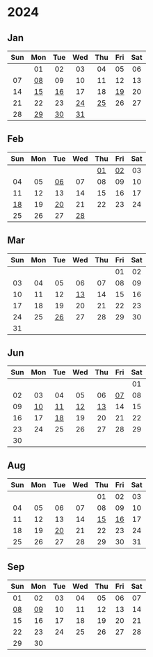 # 2024

## Jan

|Sun|Mon|Tue|Wed|Thu|Fri|Sat|
|:---:|:---:|:---:|:---:|:---:|:---:|:---:|
| |01|02|03|04|05|06|
|07|[08][2024/01/08]|09|10|11|12|13|
|14|[15][2024/01/15]|[16][2024/01/16]|17|18|[19][2024/01/19]|20|
|21|22|23|[24][2024/01/24]|[25][2024/01/25]|26|27|
|28|[29][2024/01/29]|[30][2024/01/30]|[31][2024/01/31]| | | |



[2024/01/01]: https://draugus.github.io/diary/2024/01/01
[2024/01/02]: https://draugus.github.io/diary/2024/01/02
[2024/01/03]: https://draugus.github.io/diary/2024/01/03
[2024/01/04]: https://draugus.github.io/diary/2024/01/04
[2024/01/05]: https://draugus.github.io/diary/2024/01/05
[2024/01/06]: https://draugus.github.io/diary/2024/01/06
[2024/01/07]: https://draugus.github.io/diary/2024/01/07
[2024/01/08]: https://draugus.github.io/diary/2024/01/08
[2024/01/09]: https://draugus.github.io/diary/2024/01/09
[2024/01/10]: https://draugus.github.io/diary/2024/01/10
[2024/01/11]: https://draugus.github.io/diary/2024/01/11
[2024/01/12]: https://draugus.github.io/diary/2024/01/12
[2024/01/13]: https://draugus.github.io/diary/2024/01/13
[2024/01/14]: https://draugus.github.io/diary/2024/01/14
[2024/01/15]: https://draugus.github.io/diary/2024/01/15
[2024/01/16]: https://draugus.github.io/diary/2024/01/16
[2024/01/17]: https://draugus.github.io/diary/2024/01/17
[2024/01/18]: https://draugus.github.io/diary/2024/01/18
[2024/01/19]: https://draugus.github.io/diary/2024/01/19
[2024/01/20]: https://draugus.github.io/diary/2024/01/20
[2024/01/21]: https://draugus.github.io/diary/2024/01/21
[2024/01/22]: https://draugus.github.io/diary/2024/01/22
[2024/01/23]: https://draugus.github.io/diary/2024/01/23
[2024/01/24]: https://draugus.github.io/diary/2024/01/24
[2024/01/25]: https://draugus.github.io/diary/2024/01/25
[2024/01/26]: https://draugus.github.io/diary/2024/01/26
[2024/01/27]: https://draugus.github.io/diary/2024/01/27
[2024/01/28]: https://draugus.github.io/diary/2024/01/28
[2024/01/29]: https://draugus.github.io/diary/2024/01/29
[2024/01/30]: https://draugus.github.io/diary/2024/01/30
[2024/01/31]: https://draugus.github.io/diary/2024/01/31


## Feb

|Sun|Mon|Tue|Wed|Thu|Fri|Sat|
|:---:|:---:|:---:|:---:|:---:|:---:|:---:|
| | | | |[01][2024/02/01]|[02][2024/02/02]|03|
|04|05|[06][2024/02/06]|07|08|09|10|
|11|12|13|14|15|16|17|
|[18][2024/02/18]|19|[20][2024/02/20]|21|22|23|24|
|25|26|27|[28][2024/02/28]| | | |



[2024/02/01]: https://draugus.github.io/diary/2024/02/01
[2024/02/02]: https://draugus.github.io/diary/2024/02/02
[2024/02/03]: https://draugus.github.io/diary/2024/02/03
[2024/02/04]: https://draugus.github.io/diary/2024/02/04
[2024/02/05]: https://draugus.github.io/diary/2024/02/05
[2024/02/06]: https://draugus.github.io/diary/2024/02/06
[2024/02/07]: https://draugus.github.io/diary/2024/02/07
[2024/02/08]: https://draugus.github.io/diary/2024/02/08
[2024/02/09]: https://draugus.github.io/diary/2024/02/09
[2024/02/10]: https://draugus.github.io/diary/2024/02/10
[2024/02/11]: https://draugus.github.io/diary/2024/02/11
[2024/02/12]: https://draugus.github.io/diary/2024/02/12
[2024/02/13]: https://draugus.github.io/diary/2024/02/13
[2024/02/14]: https://draugus.github.io/diary/2024/02/14
[2024/02/15]: https://draugus.github.io/diary/2024/02/15
[2024/02/16]: https://draugus.github.io/diary/2024/02/16
[2024/02/17]: https://draugus.github.io/diary/2024/02/17
[2024/02/18]: https://draugus.github.io/diary/2024/02/18
[2024/02/19]: https://draugus.github.io/diary/2024/02/19
[2024/02/20]: https://draugus.github.io/diary/2024/02/20
[2024/02/21]: https://draugus.github.io/diary/2024/02/21
[2024/02/22]: https://draugus.github.io/diary/2024/02/22
[2024/02/23]: https://draugus.github.io/diary/2024/02/23
[2024/02/24]: https://draugus.github.io/diary/2024/02/24
[2024/02/25]: https://draugus.github.io/diary/2024/02/25
[2024/02/26]: https://draugus.github.io/diary/2024/02/26
[2024/02/27]: https://draugus.github.io/diary/2024/02/27
[2024/02/28]: https://draugus.github.io/diary/2024/02/28



<style>
.markdown-body table th, .markdown-body table td {
    padding: unset;
    width: 2.5rem;
    height: 2.5rem;
    min-width: 2.5rem;
    min-height: 2.5rem;
    text-align: center;
}
</style>


## Mar

|Sun|Mon|Tue|Wed|Thu|Fri|Sat|
|:---:|:---:|:---:|:---:|:---:|:---:|:---:|
| | | | | |01|02|
|03|04|05|06|07|08|09|
|10|11|12|[13][2024/03/13]|14|15|16|
|17|18|19|20|21|22|23|
|24|25|[26][2024/03/26]|27|28|29|30|
|31| | | | | | |



[2024/03/01]: https://draugus.github.io/diary/2024/03/01
[2024/03/02]: https://draugus.github.io/diary/2024/03/02
[2024/03/03]: https://draugus.github.io/diary/2024/03/03
[2024/03/04]: https://draugus.github.io/diary/2024/03/04
[2024/03/05]: https://draugus.github.io/diary/2024/03/05
[2024/03/06]: https://draugus.github.io/diary/2024/03/06
[2024/03/07]: https://draugus.github.io/diary/2024/03/07
[2024/03/08]: https://draugus.github.io/diary/2024/03/08
[2024/03/09]: https://draugus.github.io/diary/2024/03/09
[2024/03/10]: https://draugus.github.io/diary/2024/03/10
[2024/03/11]: https://draugus.github.io/diary/2024/03/11
[2024/03/12]: https://draugus.github.io/diary/2024/03/12
[2024/03/13]: https://draugus.github.io/diary/2024/03/13
[2024/03/14]: https://draugus.github.io/diary/2024/03/14
[2024/03/15]: https://draugus.github.io/diary/2024/03/15
[2024/03/16]: https://draugus.github.io/diary/2024/03/16
[2024/03/17]: https://draugus.github.io/diary/2024/03/17
[2024/03/18]: https://draugus.github.io/diary/2024/03/18
[2024/03/19]: https://draugus.github.io/diary/2024/03/19
[2024/03/20]: https://draugus.github.io/diary/2024/03/20
[2024/03/21]: https://draugus.github.io/diary/2024/03/21
[2024/03/22]: https://draugus.github.io/diary/2024/03/22
[2024/03/23]: https://draugus.github.io/diary/2024/03/23
[2024/03/24]: https://draugus.github.io/diary/2024/03/24
[2024/03/25]: https://draugus.github.io/diary/2024/03/25
[2024/03/26]: https://draugus.github.io/diary/2024/03/26
[2024/03/27]: https://draugus.github.io/diary/2024/03/27
[2024/03/28]: https://draugus.github.io/diary/2024/03/28
[2024/03/29]: https://draugus.github.io/diary/2024/03/29
[2024/03/30]: https://draugus.github.io/diary/2024/03/30
[2024/03/31]: https://draugus.github.io/diary/2024/03/31


## Jun

|Sun|Mon|Tue|Wed|Thu|Fri|Sat|
|:---:|:---:|:---:|:---:|:---:|:---:|:---:|
| | | | | | |01|
|02|03|04|05|06|[07][2024/06/07]|08|
|09|[10][2024/06/10]|[11][2024/06/11]|[12][2024/06/12]|[13][2024/06/13]|14|15|
|16|17|[18][2024/06/18]|19|20|21|22|
|23|24|25|26|27|28|29|
|30| | | | | | |



[2024/06/01]: https://draugus.github.io/diary/2024/06/01
[2024/06/02]: https://draugus.github.io/diary/2024/06/02
[2024/06/03]: https://draugus.github.io/diary/2024/06/03
[2024/06/04]: https://draugus.github.io/diary/2024/06/04
[2024/06/05]: https://draugus.github.io/diary/2024/06/05
[2024/06/06]: https://draugus.github.io/diary/2024/06/06
[2024/06/07]: https://draugus.github.io/diary/2024/06/07
[2024/06/08]: https://draugus.github.io/diary/2024/06/08
[2024/06/09]: https://draugus.github.io/diary/2024/06/09
[2024/06/10]: https://draugus.github.io/diary/2024/06/10
[2024/06/11]: https://draugus.github.io/diary/2024/06/11
[2024/06/12]: https://draugus.github.io/diary/2024/06/12
[2024/06/13]: https://draugus.github.io/diary/2024/06/13
[2024/06/14]: https://draugus.github.io/diary/2024/06/14
[2024/06/15]: https://draugus.github.io/diary/2024/06/15
[2024/06/16]: https://draugus.github.io/diary/2024/06/16
[2024/06/17]: https://draugus.github.io/diary/2024/06/17
[2024/06/18]: https://draugus.github.io/diary/2024/06/18
[2024/06/19]: https://draugus.github.io/diary/2024/06/19
[2024/06/20]: https://draugus.github.io/diary/2024/06/20
[2024/06/21]: https://draugus.github.io/diary/2024/06/21
[2024/06/22]: https://draugus.github.io/diary/2024/06/22
[2024/06/23]: https://draugus.github.io/diary/2024/06/23
[2024/06/24]: https://draugus.github.io/diary/2024/06/24
[2024/06/25]: https://draugus.github.io/diary/2024/06/25
[2024/06/26]: https://draugus.github.io/diary/2024/06/26
[2024/06/27]: https://draugus.github.io/diary/2024/06/27
[2024/06/28]: https://draugus.github.io/diary/2024/06/28
[2024/06/29]: https://draugus.github.io/diary/2024/06/29
[2024/06/30]: https://draugus.github.io/diary/2024/06/30


## Aug

|Sun|Mon|Tue|Wed|Thu|Fri|Sat|
|:---:|:---:|:---:|:---:|:---:|:---:|:---:|
| | | | |01|02|03|
|04|05|06|07|08|09|10|
|11|12|13|14|[15][2024/08/15]|[16][2024/08/16]|17|
|18|19|[20][2024/08/20]|21|22|23|24|
|25|26|27|28|29|30|31|



[2024/08/01]: https://draugus.github.io/diary/2024/08/01
[2024/08/02]: https://draugus.github.io/diary/2024/08/02
[2024/08/03]: https://draugus.github.io/diary/2024/08/03
[2024/08/04]: https://draugus.github.io/diary/2024/08/04
[2024/08/05]: https://draugus.github.io/diary/2024/08/05
[2024/08/06]: https://draugus.github.io/diary/2024/08/06
[2024/08/07]: https://draugus.github.io/diary/2024/08/07
[2024/08/08]: https://draugus.github.io/diary/2024/08/08
[2024/08/09]: https://draugus.github.io/diary/2024/08/09
[2024/08/10]: https://draugus.github.io/diary/2024/08/10
[2024/08/11]: https://draugus.github.io/diary/2024/08/11
[2024/08/12]: https://draugus.github.io/diary/2024/08/12
[2024/08/13]: https://draugus.github.io/diary/2024/08/13
[2024/08/14]: https://draugus.github.io/diary/2024/08/14
[2024/08/15]: https://draugus.github.io/diary/2024/08/15
[2024/08/16]: https://draugus.github.io/diary/2024/08/16
[2024/08/17]: https://draugus.github.io/diary/2024/08/17
[2024/08/18]: https://draugus.github.io/diary/2024/08/18
[2024/08/19]: https://draugus.github.io/diary/2024/08/19
[2024/08/20]: https://draugus.github.io/diary/2024/08/20
[2024/08/21]: https://draugus.github.io/diary/2024/08/21
[2024/08/22]: https://draugus.github.io/diary/2024/08/22
[2024/08/23]: https://draugus.github.io/diary/2024/08/23
[2024/08/24]: https://draugus.github.io/diary/2024/08/24
[2024/08/25]: https://draugus.github.io/diary/2024/08/25
[2024/08/26]: https://draugus.github.io/diary/2024/08/26
[2024/08/27]: https://draugus.github.io/diary/2024/08/27
[2024/08/28]: https://draugus.github.io/diary/2024/08/28
[2024/08/29]: https://draugus.github.io/diary/2024/08/29
[2024/08/30]: https://draugus.github.io/diary/2024/08/30
[2024/08/31]: https://draugus.github.io/diary/2024/08/31


## Sep

|Sun|Mon|Tue|Wed|Thu|Fri|Sat|
|:---:|:---:|:---:|:---:|:---:|:---:|:---:|
|01|02|03|04|05|06|07|
|[08][2024/09/08]|[09][2024/09/09]|10|11|12|13|14|
|15|16|17|18|19|20|21|
|22|23|24|25|26|27|28|
|29|30| | | | | |



[2024/09/01]: https://draugus.github.io/diary/2024/09/01
[2024/09/02]: https://draugus.github.io/diary/2024/09/02
[2024/09/03]: https://draugus.github.io/diary/2024/09/03
[2024/09/04]: https://draugus.github.io/diary/2024/09/04
[2024/09/05]: https://draugus.github.io/diary/2024/09/05
[2024/09/06]: https://draugus.github.io/diary/2024/09/06
[2024/09/07]: https://draugus.github.io/diary/2024/09/07
[2024/09/08]: https://draugus.github.io/diary/2024/09/08
[2024/09/09]: https://draugus.github.io/diary/2024/09/09
[2024/09/10]: https://draugus.github.io/diary/2024/09/10
[2024/09/11]: https://draugus.github.io/diary/2024/09/11
[2024/09/12]: https://draugus.github.io/diary/2024/09/12
[2024/09/13]: https://draugus.github.io/diary/2024/09/13
[2024/09/14]: https://draugus.github.io/diary/2024/09/14
[2024/09/15]: https://draugus.github.io/diary/2024/09/15
[2024/09/16]: https://draugus.github.io/diary/2024/09/16
[2024/09/17]: https://draugus.github.io/diary/2024/09/17
[2024/09/18]: https://draugus.github.io/diary/2024/09/18
[2024/09/19]: https://draugus.github.io/diary/2024/09/19
[2024/09/20]: https://draugus.github.io/diary/2024/09/20
[2024/09/21]: https://draugus.github.io/diary/2024/09/21
[2024/09/22]: https://draugus.github.io/diary/2024/09/22
[2024/09/23]: https://draugus.github.io/diary/2024/09/23
[2024/09/24]: https://draugus.github.io/diary/2024/09/24
[2024/09/25]: https://draugus.github.io/diary/2024/09/25
[2024/09/26]: https://draugus.github.io/diary/2024/09/26
[2024/09/27]: https://draugus.github.io/diary/2024/09/27
[2024/09/28]: https://draugus.github.io/diary/2024/09/28
[2024/09/29]: https://draugus.github.io/diary/2024/09/29
[2024/09/30]: https://draugus.github.io/diary/2024/09/30
